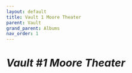 ```yaml
---
layout: default
title: Vault 1 Moore Theater 
parent: Vault
grand_parent: Albums
nav_order: 1
---
```


# *Vault #1 Moore Theater*
